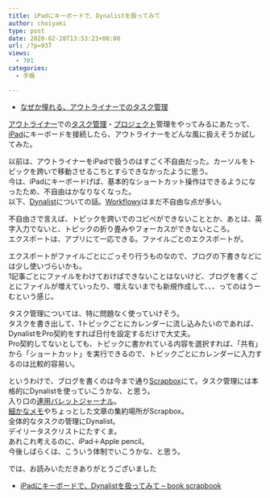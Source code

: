 ```yaml
---
title: iPadにキーボードで、Dynalistを扱ってみて
author: choiyaki
type: post
date: 2020-02-28T13:53:23+00:00
url: /?p=937
views:
  - 701
categories:
  - 手帳

---
```

  * [なぜか憧れる、アウトライナーでのタスク管理][1]

[アウトライナー][2]での[タスク管理][3]・[プロジェクト][4]管理をやってみるにあたって、[iPad][5]にキーボードを接続したら、アウトライナーをどんな風に扱えそうか試してみた。

以前は、アウトライナーをiPadで扱うのはすごく不自由だった。カーソルをトピックを跨いで移動させるこちとすらできなかったように思う。  
今は、iPadにキーボードげば、基本的なショートカット操作はできるようになったため、不自由はかなりなくなった。  
以下、[Dynalist][6]についての話。[Workflowy][7]はまだ不自由な点が多い。

不自由さで言えば、トピックを跨いでのコピペができないこととか、あとは、英字入力でないと、トピックの折り畳みやフォーカスができないところ。  
エクスポートは、アプリにて一応できる。ファイルごとのエクスポートが。

エクスポートがファイルごとにごっそり行うものなので、ブログの下書きなどには少し使いづらいかも。  
1記事ごとにファイルをわけておけばできないことはないけど、ブログを書くごとにファイルが増えていったり、増えないまでも新規作成して、、、ってのはうーむという感じ。

タスク管理については、特に問題なく使っていけそう。  
タスクを書き出して、1トピックごとにカレンダーに流し込みたいのであれば、DynalistをPro契約をすれば日付を設定するだけで大丈夫。  
Pro契約してないとしても、トピックに書かれている内容を選択すれば、「共有」から「ショートカット」を実行できるので、トピックごとにカレンダーに入力するのは比較的容易い。

というわけで、ブログを書くのは今まで通り[Scrapbox][8]にて。タスク管理には本格的にDynalistを使っていこうかな、と思う。  
入り口の[連用バレットジャーナル][9]。  
[細かなメモ][10]やちょっとした文章の集約場所がScrapbox。  
全体的なタスクの管理にDynalist。  
デイリータスクリストにたすくま。  
あれこれ考えるのに、iPad＋Apple pencil。  
今後しばらくは、こういう体制でいこうかな、と思う。

では、お読みいただきありがとうございました

  * [iPadにキーボードで、Dynalistを扱ってみて &#8211; book scrapbook][11]

 [1]: https://choiyaki.com/?p=935
 [2]: https://scrapbox.io/choiyaki-hondana/%E3%82%A2%E3%82%A6%E3%83%88%E3%83%A9%E3%82%A4%E3%83%8A%E3%83%BC
 [3]: https://scrapbox.io/choiyaki-hondana/%E3%82%BF%E3%82%B9%E3%82%AF%E7%AE%A1%E7%90%86
 [4]: https://scrapbox.io/choiyaki-hondana/%E3%83%97%E3%83%AD%E3%82%B8%E3%82%A7%E3%82%AF%E3%83%88
 [5]: https://scrapbox.io/choiyaki-hondana/iPad
 [6]: https://scrapbox.io/choiyaki-hondana/Dynalist
 [7]: https://scrapbox.io/choiyaki-hondana/Workflowy
 [8]: https://scrapbox.io/choiyaki-hondana/Scrapbox
 [9]: https://scrapbox.io/choiyaki-hondana/%E9%80%A3%E7%94%A8%E3%83%90%E3%83%AC%E3%83%83%E3%83%88%E3%82%B8%E3%83%A3%E3%83%BC%E3%83%8A%E3%83%AB
 [10]: https://scrapbox.io/choiyaki-hondana/%E7%B4%B0%E3%81%8B%E3%81%AA%E3%83%A1%E3%83%A2
 [11]: https://scrapbox.io/choiyaki-hondana/iPad%E3%81%AB%E3%82%AD%E3%83%BC%E3%83%9C%E3%83%BC%E3%83%89%E3%81%A7%E3%80%81Dynalist%E3%82%92%E6%89%B1%E3%81%A3%E3%81%A6%E3%81%BF%E3%81%A6